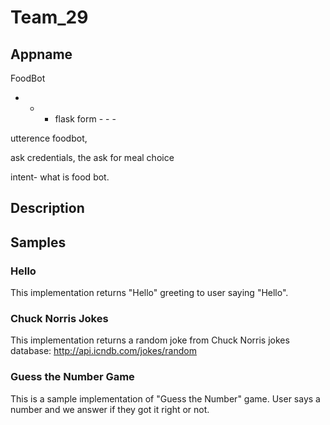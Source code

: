 # Team_29

## Appname
FoodBot


- - - flask form - - -

utterence foodbot,

ask credentials, the ask for meal choice

intent- what is food bot.



## Description


## Samples

### Hello

This implementation returns "Hello" greeting to user saying "Hello". 

### Chuck Norris Jokes

This implementation returns a random joke from Chuck Norris jokes database: http://api.icndb.com/jokes/random

### Guess the Number Game

This is a sample implementation of "Guess the Number" game. User says a number and we answer if they got it right or not.
